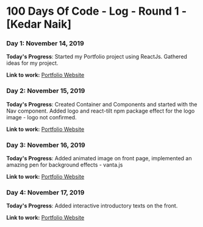 # 100 Days Of Code - Log - Round 1 - [Kedar Naik]

### Day 1: November 14, 2019

**Today's Progress**: Started my Portfolio project using ReactJs. Gathered ideas for my project.

**Link to work:** [Portfolio Website](https://github.com/kedsnaik/MyPortfolio)


### Day 2: November 15, 2019

**Today's Progress**: Created Container and Components and started with the Nav component. Added logo and react-tilt npm package effect for the logo image - logo not confirmed.

**Link to work:** [Portfolio Website](https://github.com/kedsnaik/MyPortfolio)


### Day 3: November 16, 2019

**Today's Progress**: Added animated image on front page, implemented an amazing pen for background effects - vanta.js

**Link to work:** [Portfolio Website](https://github.com/kedsnaik/MyPortfolio)


### Day 4: November 17, 2019

**Today's Progress**: Added interactive introductory texts on the front.

**Link to work:** [Portfolio Website](https://github.com/kedsnaik/MyPortfolio)
